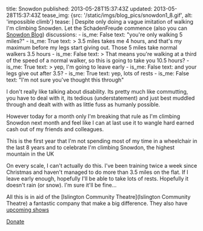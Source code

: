 title: Snowdon
published: 2013-05-28T15:37:43Z
updated: 2013-05-28T15:37:43Z
tease_img: {src: '/static/imgs/blog_pics/snowdon1_8.gif', alt: 'impossible climb'}
tease: |
        Despite only doing a vague imitation of walking I'm climbing Snowden. Let the SchadenFreude commence (also you can [Snowdon Blog]("http://www.charitygiving.co.uk/snowdon_attempt")) 
discussions: 
    - 
        is_me: False
        text: "you're only walking 5 miles?"
    -
        is_me: True
        text: >
                3.5 miles takes me 4 hours, and that's my maximum before my legs start giving out. Those 5 miles take normal walkers 3.5 hours
    -
        is_me: False
        text: >
                That means you're walking at a third of the speed of a normal walker, so this is going to take you 10.5 hours?
    -
        is_me: True
        text: >
                yep, I'm going to leave early
    -
        is_me: False
        text: and your legs give out after 3.5? 
    -
        is_me: True
        text: yep, lots of rests
    -
        is_me: False
        text: "I'm not sure you've thought this through"

I don't really like talking about disability. Its pretty much like commutting, you have to deal with it, its tedious (understatement) and just best muddled through and dealt with with as little fuss as humanly possible.

However today for a month only I'm breaking that rule as I\'m climbing Snowdon next month and feel like I can at last use it to wangle hard earned cash out of my friends and colleagues.

This is the first year that I'm not spending most of my time in a wheelchair in the last 8 years and to celebrate I'm climbing Snowdon, the highest mountain in the UK

On every scale, I can't actually do this. I've been training twice a week since Christmas and haven't managed to do more than 3.5 miles on the flat. If I leave early enough, hopefully I'll be able to take lots of rests. Hopefully it doesn't rain (or snow). I'm sure it'll be fine...

All this is in aid of the [Islington Community Theatre](Islington Community Theatre) a fantastic company that make a big difference. They also have [upcoming shows](http://www.islingtoncommunitytheatre.com/centre/)

<a style="width: 40%" class="btn btn-primary" href="http://www.charitygiving.co.uk/snowdon_attempt">Donate</a>
